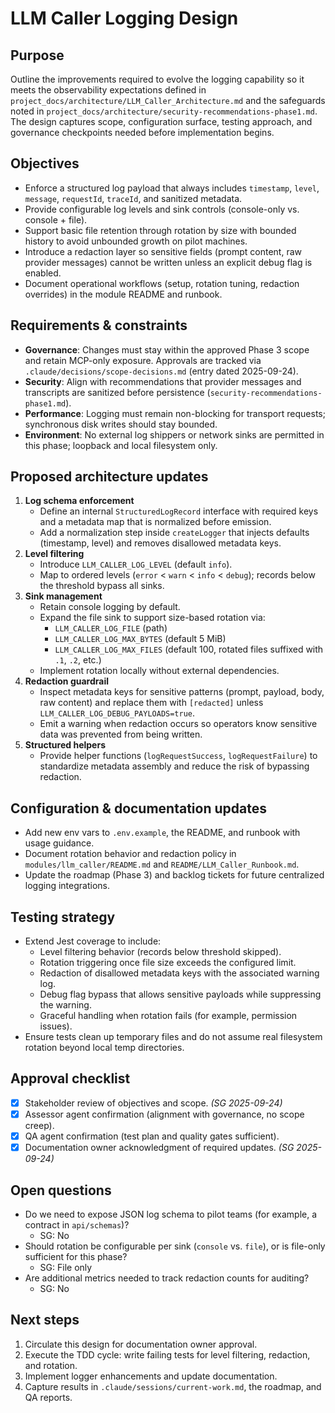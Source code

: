 # LLM Caller Logging Design

<!-- cSpell:ignore Runbook runbook -->

## Purpose

Outline the improvements required to evolve the logging capability so it meets
the observability expectations defined in
`project_docs/architecture/LLM_Caller_Architecture.md` and the safeguards noted
in `project_docs/architecture/security-recommendations-phase1.md`. The design
captures scope, configuration surface, testing approach, and governance
checkpoints needed before implementation begins.

## Objectives

- Enforce a structured log payload that always includes `timestamp`, `level`,
  `message`, `requestId`, `traceId`, and sanitized metadata.
- Provide configurable log levels and sink controls (console-only vs.
  console + file).
- Support basic file retention through rotation by size with bounded history to
  avoid unbounded growth on pilot machines.
- Introduce a redaction layer so sensitive fields (prompt content, raw provider
  messages) cannot be written unless an explicit debug flag is enabled.
- Document operational workflows (setup, rotation tuning, redaction overrides)
  in the module README and runbook.

## Requirements & constraints

- **Governance**: Changes must stay within the approved Phase 3 scope and retain
  MCP-only exposure. Approvals are tracked via `.claude/decisions/scope-decisions.md`
  (entry dated 2025-09-24).
- **Security**: Align with recommendations that provider messages and transcripts
  are sanitized before persistence (`security-recommendations-phase1.md`).
- **Performance**: Logging must remain non-blocking for transport requests;
  synchronous disk writes should stay bounded.
- **Environment**: No external log shippers or network sinks are permitted in
  this phase; loopback and local filesystem only.

## Proposed architecture updates

1. **Log schema enforcement**
   - Define an internal `StructuredLogRecord` interface with required keys and a
     metadata map that is normalized before emission.
   - Add a normalization step inside `createLogger` that injects defaults
     (timestamp, level) and removes disallowed metadata keys.
2. **Level filtering**
   - Introduce `LLM_CALLER_LOG_LEVEL` (default `info`).
   - Map to ordered levels (`error` < `warn` < `info` < `debug`); records below
     the threshold bypass all sinks.
3. **Sink management**
   - Retain console logging by default.
   - Expand the file sink to support size-based rotation via:
     - `LLM_CALLER_LOG_FILE` (path)
     - `LLM_CALLER_LOG_MAX_BYTES` (default 5 MiB)
     - `LLM_CALLER_LOG_MAX_FILES` (default 100, rotated files suffixed with
       `.1`, `.2`, etc.)
   - Implement rotation locally without external dependencies.
4. **Redaction guardrail**
   - Inspect metadata keys for sensitive patterns (prompt, payload, body, raw
     content) and replace them with `[redacted]` unless
     `LLM_CALLER_LOG_DEBUG_PAYLOADS=true`.
   - Emit a warning when redaction occurs so operators know sensitive data was
     prevented from being written.
5. **Structured helpers**
   - Provide helper functions (`logRequestSuccess`, `logRequestFailure`) to
     standardize metadata assembly and reduce the risk of bypassing redaction.

## Configuration & documentation updates

- Add new env vars to `.env.example`, the README, and runbook with usage
  guidance.
- Document rotation behavior and redaction policy in
  `modules/llm_caller/README.md` and
  `README/LLM_Caller_Runbook.md`.
- Update the roadmap (Phase 3) and backlog tickets for future centralized
  logging integrations.

## Testing strategy

- Extend Jest coverage to include:
  - Level filtering behavior (records below threshold skipped).
  - Rotation triggering once file size exceeds the configured limit.
  - Redaction of disallowed metadata keys with the associated warning log.
  - Debug flag bypass that allows sensitive payloads while suppressing the
    warning.
  - Graceful handling when rotation fails (for example, permission issues).
- Ensure tests clean up temporary files and do not assume real filesystem
  rotation beyond local temp directories.

## Approval checklist

- [x] Stakeholder review of objectives and scope. *(SG 2025-09-24)*
- [x] Assessor agent confirmation (alignment with governance, no scope creep).
- [x] QA agent confirmation (test plan and quality gates sufficient).
- [x] Documentation owner acknowledgment of required updates. *(SG 2025-09-24)*

## Open questions

- Do we need to expose JSON log schema to pilot teams (for example, a contract in
  `api/schemas`)?
  - SG: No
- Should rotation be configurable per sink (`console` vs. `file`), or is
  file-only sufficient for this phase?
  - SG: File only
- Are additional metrics needed to track redaction counts for auditing?
  - SG: No

## Next steps

1. Circulate this design for documentation owner approval.
2. Execute the TDD cycle: write failing tests for level filtering, redaction,
   and rotation.
3. Implement logger enhancements and update documentation.
4. Capture results in `.claude/sessions/current-work.md`, the roadmap, and QA
   reports.
